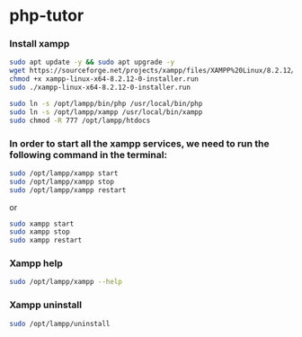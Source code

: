 # php-tutor

### Install xampp
```bash
sudo apt update -y && sudo apt upgrade -y
wget https://sourceforge.net/projects/xampp/files/XAMPP%20Linux/8.2.12/xampp-linux-x64-8.2.12-0-installer.run
chmod +x xampp-linux-x64-8.2.12-0-installer.run
sudo ./xampp-linux-x64-8.2.12-0-installer.run
```

```bash
sudo ln -s /opt/lampp/bin/php /usr/local/bin/php
sudo ln -s /opt/lampp/xampp /usr/local/bin/xampp
sudo chmod -R 777 /opt/lampp/htdocs
```

### In order to start all the xampp services, we need to run the following command in the terminal:
```bash
sudo /opt/lampp/xampp start
sudo /opt/lampp/xampp stop
sudo /opt/lampp/xampp restart
```
or
```bash
sudo xampp start
sudo xampp stop
sudo xampp restart
```

### Xampp help
```bash
sudo /opt/lampp/xampp --help
```

### Xampp uninstall
```bash
sudo /opt/lampp/uninstall
```
